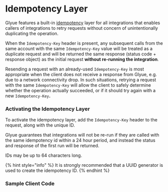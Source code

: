 # Idempotency Layer

Glyue features a built-in [idempotency](https://en.wikipedia.org/wiki/Idempotence) layer for all integrations that enables callers of integrations to retry requests without concern of unintentionally duplicating the operation.

When the `Idempotency-Key` header is present, any subsequent calls from the same account with the same `Idempotency-Key` value will be treated as a duplicate request and will be returned the same response (status code + response object) as the initial request **without re-running the integration**_._&#x20;

Resending a request with an already-used `Idempotency-Key` is most appropriate when the client does not receive a response from Glyue, e.g. due to a network connectivity drop. In such situations, retrying a request with the same `Idempotency-Key` will allow the client to safely determine whether the operation actually succeeded, or if it should try again with a new `Idempotency-Key`**.**



### **Activating the Idempotency Layer**

To activate the idempotency layer, add the `Idempotency-Key` header to the request, along with the unique ID.&#x20;

Glyue guarantees that integrations will not be re-run if they are called with the same idempotency id within a 24 hour period, and instead the status and response of the first run will be returned.

IDs may be up to 64 characters long.

{% hint style="info" %}
It is strongly recommended that a UUID generator is used to create the idempotency ID.
{% endhint %}



### Sample Client Code
